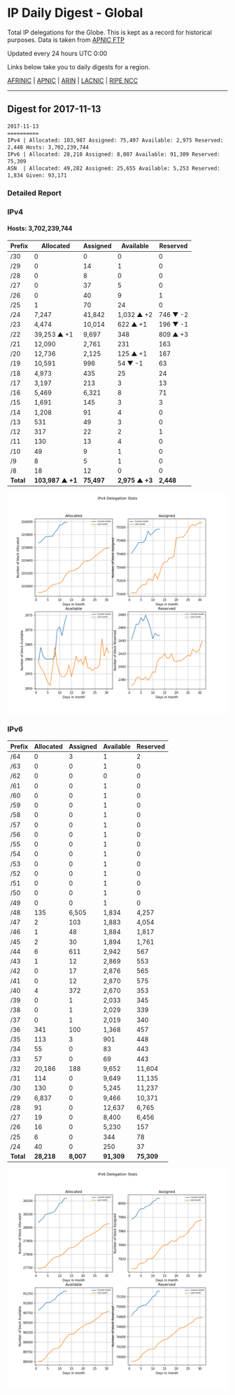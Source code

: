 # IP Daily Digest - Global

Total IP delegations for the Globe. This is kept as a record for historical purposes. Data is taken from [APNIC FTP](https://ftp.apnic.net/)

Updated every 24 hours UTC 0:00

Links below take you to daily digests for a region.

[AFRINIC](./archives/AFRINIC/) | [APNIC](./archives/APNIC/) | [ARIN](./archives/ARIN/) | [LACNIC](./archives/LACNIC/) | [RIPE NCC](./archives/RIPE_NCC/)

---

## Digest for 2017-11-13
```
2017-11-13
==========
IPv4 | Allocated: 103,987 Assigned: 75,497 Available: 2,975 Reserved: 2,448 Hosts: 3,702,239,744
IPv6 | Allocated: 28,218 Assigned: 8,007 Available: 91,309 Reserved: 75,309
ASN  | Allocated: 49,282 Assigned: 25,655 Available: 5,253 Reserved: 1,834 Given: 93,171
```

### Detailed Report

### IPv4

#### Hosts: **3,702,239,744**

| Prefix | Allocated | Assigned | Available | Reserved |
| ----- | ----- | ----- | ----- | ----- |
| /30 | 0 | 0 | 0 | 0 |
| /29 | 0 | 14 | 1 | 0 |
| /28 | 0 | 8 | 0 | 0 |
| /27 | 0 | 37 | 5 | 0 |
| /26 | 0 | 40 | 9 | 1 |
| /25 | 1 | 70 | 24 | 0 |
| /24 | 7,247 | 41,842 | 1,032 ▲ +2 | 746 ▼ -2 |
| /23 | 4,474 | 10,014 | 622 ▲ +1 | 196 ▼ -1 |
| /22 | 39,253 ▲ +1 | 9,697 | 348 | 809 ▲ +3 |
| /21 | 12,090 | 2,761 | 231 | 163 |
| /20 | 12,736 | 2,125 | 125 ▲ +1 | 167 |
| /19 | 10,591 | 996 | 54 ▼ -1 | 63 |
| /18 | 4,973 | 435 | 25 | 24 |
| /17 | 3,197 | 213 | 3 | 13 |
| /16 | 5,469 | 6,321 | 8 | 71 |
| /15 | 1,691 | 145 | 3 | 3 |
| /14 | 1,208 | 91 | 4 | 0 |
| /13 | 531 | 49 | 3 | 0 |
| /12 | 317 | 22 | 2 | 1 |
| /11 | 130 | 13 | 4 | 0 |
| /10 | 49 | 9 | 1 | 0 |
| /9 | 8 | 5 | 1 | 0 |
| /8 | 18 | 12 | 0 | 0 |
| **Total** | **103,987 ▲ +1** | **75,497** | **2,975 ▲ +3** | **2,448** |

![ipv4-stats](ipv4-figure.png)

### IPv6

| Prefix | Allocated | Assigned | Available | Reserved |
| ----- | ----- | ----- | ----- | ----- |
| /64 | 0 | 3 | 1 | 2 |
| /63 | 0 | 0 | 1 | 0 |
| /62 | 0 | 0 | 0 | 0 |
| /61 | 0 | 0 | 1 | 0 |
| /60 | 0 | 0 | 1 | 0 |
| /59 | 0 | 0 | 1 | 0 |
| /58 | 0 | 0 | 1 | 0 |
| /57 | 0 | 0 | 1 | 0 |
| /56 | 0 | 0 | 1 | 0 |
| /55 | 0 | 0 | 1 | 0 |
| /54 | 0 | 0 | 1 | 0 |
| /53 | 0 | 0 | 1 | 0 |
| /52 | 0 | 0 | 1 | 0 |
| /51 | 0 | 0 | 1 | 0 |
| /50 | 0 | 0 | 1 | 0 |
| /49 | 0 | 0 | 1 | 0 |
| /48 | 135 | 6,505 | 1,834 | 4,257 |
| /47 | 2 | 103 | 1,883 | 4,054 |
| /46 | 1 | 48 | 1,884 | 1,817 |
| /45 | 2 | 30 | 1,894 | 1,761 |
| /44 | 6 | 611 | 2,942 | 567 |
| /43 | 1 | 12 | 2,869 | 553 |
| /42 | 0 | 17 | 2,876 | 565 |
| /41 | 0 | 12 | 2,870 | 575 |
| /40 | 4 | 372 | 2,670 | 353 |
| /39 | 0 | 1 | 2,033 | 345 |
| /38 | 0 | 1 | 2,029 | 339 |
| /37 | 0 | 1 | 2,019 | 340 |
| /36 | 341 | 100 | 1,368 | 457 |
| /35 | 113 | 3 | 901 | 448 |
| /34 | 55 | 0 | 83 | 443 |
| /33 | 57 | 0 | 69 | 443 |
| /32 | 20,186 | 188 | 9,652 | 11,604 |
| /31 | 114 | 0 | 9,649 | 11,135 |
| /30 | 130 | 0 | 5,245 | 11,237 |
| /29 | 6,837 | 0 | 9,466 | 10,371 |
| /28 | 91 | 0 | 12,637 | 6,765 |
| /27 | 19 | 0 | 8,400 | 6,456 |
| /26 | 16 | 0 | 5,230 | 157 |
| /25 | 6 | 0 | 344 | 78 |
| /24 | 40 | 0 | 250 | 37 |
| **Total** | **28,218** | **8,007** | **91,309** | **75,309** |

![ipv6-stats](ipv6-figure.png)